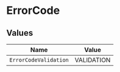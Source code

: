# ErrorCode


## Values

| Name                  | Value                 |
| --------------------- | --------------------- |
| `ErrorCodeValidation` | VALIDATION            |